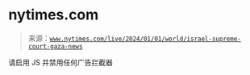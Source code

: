 <!--yml

category: 未分类

日期：2024 年 05 月 27 日 14:23:37

-->

# nytimes.com

> 来源：[`www.nytimes.com/live/2024/01/01/world/israel-supreme-court-gaza-news`](https://www.nytimes.com/live/2024/01/01/world/israel-supreme-court-gaza-news)

请启用 JS 并禁用任何广告拦截器
